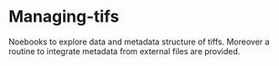 # Managing-tifs
Noebooks to explore data and metadata structure of tiffs. Moreover a routine to integrate metadata from external files are provided.
